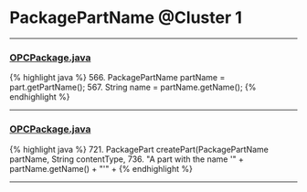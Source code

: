 # PackagePartName @Cluster 1

***

### [OPCPackage.java](https://searchcode.com/codesearch/view/97406292/)
{% highlight java %}
566. PackagePartName partName = part.getPartName();
567. String name = partName.getName();
{% endhighlight %}

***

### [OPCPackage.java](https://searchcode.com/codesearch/view/97406292/)
{% highlight java %}
721. PackagePart createPart(PackagePartName partName, String contentType,
736.         "A part with the name '" + partName.getName() + "'" +
{% endhighlight %}

***

